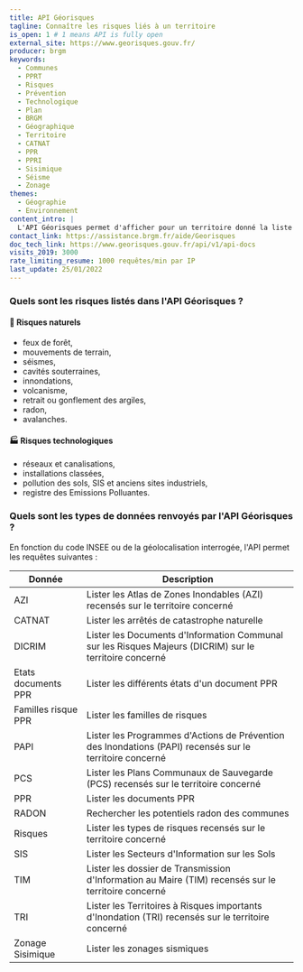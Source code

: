 ```yaml
---
title: API Géorisques
tagline: Connaître les risques liés à un territoire
is_open: 1 # 1 means API is fully open
external_site: https://www.georisques.gouv.fr/
producer: brgm
keywords:
  - Communes
  - PPRT
  - Risques
  - Prévention
  - Technologique
  - Plan
  - BRGM
  - Géographique
  - Territoire
  - CATNAT
  - PPR
  - PPRI
  - Sisimique
  - Séisme
  - Zonage
themes:
  - Géographie
  - Environnement
content_intro: |
  L'API Géorisques permet d'afficher pour un territoire donné la liste des données et documents relatifs aux risques naturels et technologiques existants.
contact_link: https://assistance.brgm.fr/aide/Georisques
doc_tech_link: https://www.georisques.gouv.fr/api/v1/api-docs
visits_2019: 3000
rate_limiting_resume: 1000 requêtes/min par IP
last_update: 25/01/2022
---
```


### Quels sont les risques listés dans l'API Géorisques ?

#### 🌳 Risques naturels

- feux de forêt,
- mouvements de terrain,
- séismes,
- cavités souterraines,
- innondations,
- volcanisme,
- retrait ou gonflement des argiles,
- radon,
- avalanches.

#### 🏭 Risques technologiques

- réseaux et canalisations,
- installations classées,
- pollution des sols, SIS et anciens sites industriels,
- registre des Emissions Polluantes.

### Quels sont les types de données renvoyés par l'API Géorisques ?

En fonction du code INSEE ou de la géolocalisation interrogée, l'API permet les requêtes suivantes :

| Donnée      | Description                                                                                                            |
| ----------- | ---------------------------------------------------------------------------------------------------------------------- |
| AZI         | Lister les Atlas de Zones Inondables (AZI) recensés sur le territoire concerné                                         |
| CATNAT      | Lister les arrêtés de catastrophe naturelle                                                                            |
| DICRIM      | Lister les Documents d'Information Communal sur les Risques Majeurs (DICRIM) sur le territoire concerné                |
| Etats documents PPR  | Lister les différents états d'un document PPR                                                                 |
| Familles risque PPR  | Lister les familles de risques                                                                                |
| PAPI        | Lister les Programmes d'Actions de Prévention des Inondations (PAPI) recensés sur le territoire concerné               |
| PCS         | Lister les Plans Communaux de Sauvegarde (PCS) recensés sur le territoire concerné                                     |
| PPR         | Lister les documents PPR                                                                                               |
| RADON       | Rechercher les potentiels radon des communes                                                                           |
| Risques     | Lister les types de risques recensés sur le territoire concerné                                                        |
| SIS         | Lister les Secteurs d'Information sur les Sols                                                                         |
| TIM         | Lister les dossier de Transmission d'Information au Maire (TIM) recensés sur le territoire concerné                    |
| TRI         | Lister les Territoires à Risques importants d'Inondation (TRI) recensés sur le territoire concerné                     |
| Zonage Sisimique     | Lister les zonages sismiques                                                                                  |
